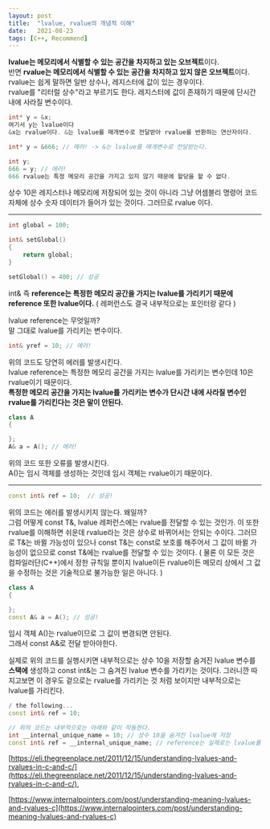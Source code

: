 ```yaml
---
layout: post
title:  "lvalue, rvalue의 개념적 이해"
date:   2021-08-23
tags: [C++, Recommend]
---
```


**lvalue는 메모리에서 식별할 수 있는 공간을 차지하고 있는 오브젝트**이다.       
반면 **rvalue는 메모리에서 식별할 수 있는 공간을 차지하고 있지 않은 오브젝트**이다.     
rvalue는 쉽게 말하면 일반 상수나, 레지스터에 값이 있는 경우이다.       
rvalue를 "리터럴 상수"라고 부르기도 한다. 레지스터에 값이 존재하기 때문에 단시간내에 사라질 변수이다.     


```cpp
int* y = &x;  
여기서 y는 lvalue이다
&x는 rvalue이다. &는 lvalue를 매개변수로 전달받아 rvalue를 반환하는 연산자이다.       

int* y = &666; // 에러! -> &는 lvalue를 매개변수로 전달받는다.     
```


```cpp
int y;
666 = y; // 에러!
666 rvalue는 특정 메모리 공간을 가지고 있지 않기 때문에 할당을 할 수 없다.
```

상수 10은 레지스터나 메모리에 저장되어 있는 것이 아니라 그냥 어셈블리 명령어 코드 자체에 상수 숫자 데이터가 들어가 있는 것이다. 그러므로 rvalue 이다.         

--------------------------


```cpp
int global = 100;

int& setGlobal()
{
    return global;    
}

setGlobal() = 400; // 성공
```

int& 즉 **reference는 특정한 메모리 공간을 가지는 lvalue를 가리키기 때문에 reference 또한 lvalue이다.** ( 레퍼런스도 결국 내부적으로는 포인터랑 같다 )                     

lvalue reference는 무엇일까?    
말 그대로 lvalue를 가리키는 변수이다.         


```cpp
int& yref = 10; // 에러!
```
위의 코드도 당연히 에러를 발생시킨다.        
lvalue reference는 특정한 메모리 공간을 가지는 lvalue를 가리키는 변수인데 10은 rvalue이기 때문이다.     
**특정한 메모리 공간을 가지는 lvalue를 가리키는 변수가 단시간 내에 사라질 변수인 rvalue를 가리킨다는 것은 말이 안된다.**             


```cpp
class A
{

};
A& a = A(); // 에러!
```

위의 코드 또한 오류를 발생시킨다.          
A()는 임시 객체를 생성하는 것인데 임시 객체는 rvalue이기 때문이다.      

--------------------


```cpp
const int& ref = 10;  // 성공!
```

위의 코드는 에러를 발생시키지 않는다. 왜일까?     
그럼 어떻게 const T&, lvalue 레퍼런스에는 rvalue를 전달할 수 있는 것인가. 이 또한 rvalue를 이해하면 쉬운데 rvalue라는 것은 상수로 바뀌어서는 안되는 수이다. 그러므로 T&는 바뀔 가능성이 있으나 const T&는 const로 보호를 해주어서 그 값이 바뀔 가능성이 없으므로 const T&에는 rvalue를 전달할 수 있는 것이다. ( 물론 이 모든 것은 컴파일러단(C++)에서 정한 규칙일 뿐이지 lvalue이든 rvalue이든 메모리 상에서 그 값을 수정하는 것은 기술적으로 불가능한 일은 아니다. )         


```cpp
class A
{

};
const A& a = A(); // 성공!
```
임시 객체 A()는 rvalue이므로 그 값이 변경되면 안된다.         
그래서 const A&로 전달 받아야한다.       


실제로 위의 코드를 실행시키면 내부적으로는 상수 10을 저장할 숨겨진 lvalue 변수를 **스택에** 생성하고 const int&는 그 숨겨진 lvalue 변수를 가리키는 것이다. 그러니깐 따지고보면 이 경우도 겉으로는 rvalue를 가리키는 것 처럼 보이지만 내부적으로는 lvalue를 가리킨다.       


```cpp
/ the following...
const int& ref = 10;

// 위의 코드는 내부적으로는 아래와 같이 작동한다.
int __internal_unique_name = 10; // 상수 10을 숨겨진 lvalue에 저장
const int& ref = __internal_unique_name; // reference는 실제로는 lvalue를 가리킴
```

[https://eli.thegreenplace.net/2011/12/15/understanding-lvalues-and-rvalues-in-c-and-c/](https://eli.thegreenplace.net/2011/12/15/understanding-lvalues-and-rvalues-in-c-and-c/),                     

[https://www.internalpointers.com/post/understanding-meaning-lvalues-and-rvalues-c](https://www.internalpointers.com/post/understanding-meaning-lvalues-and-rvalues-c)         